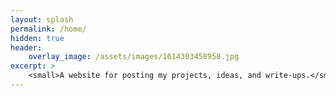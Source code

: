 ```yaml
---
layout: splash
permalink: /home/
hidden: true
header:
    overlay_image: /assets/images/1614303458958.jpg
excerpt: >
    <small>A website for posting my projects, ideas, and write-ups.</small>
---
```

